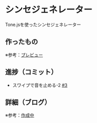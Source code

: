 # シンセジェネレーター

Tone.jsを使ったシンセジェネレーター

## 作ったもの

※参考：[プレビュー]()

## 進捗（コミット）

- スワイプで音を止める-2 [#3](https://github.com/ryo-i/synth-generator/issues/3)

## 詳細（ブログ）

※参考：[作成中]()